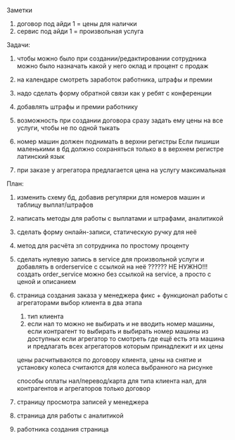 Заметки 

1) договор под айди 1 = цены для налички 
2) сервис под айди 1 = произвольная услуга 





Задачи:

1) чтобы можно было при создании/редактировании сотрудника можно было 
    назначать какой у него оклад и процент с продаж
2) на календаре смотреть заработок работника, штрафы и премии
3) надо сделать форму обратной связи как у ребят с конференции
4) добавлять штрафы и премии работнику
5) возможность при создании договора сразу задать ему цены на все услуги,
    чтобы не по одной тыкать
7) номер машин должен поднимать в верхни регистры
   Если пишиши маленькими в бд должно сохраняться только в в верхнем регистре латинский язык

8) при заказе у агрегатора предлагается цена на услугу максимальная 

План:

1) изменить схему бд, добавив регулярки для номеров машин и таблицу выплат/штрафов
2) написать методы для работы с выплатами и штрафами, аналитикой
3) сделать форму онлайн-записи, статическую ручку для неё 
4) метод для расчёта зп сотрудника по простому проценту
5) сделать нулевую запись в service  для произвольной услуги и добавлять в orderservice с ссылкой на неё ??????
        НЕ НУЖНО!!! создать order_service можно без ссылкой на service, а просто с ценой и описанием

6) страница создания заказа у менеджера фикс + функционал работы с агрегаторами
    выбор клиента в два этапа 
    1) тип клиента 
    2) если нал то можно не выбирать и не вводить номер машины, если контрагент то выбирать и выбирать номер машины из доступных
    если агрегатор то смотреть где ещё есть эта машина и предлагать всех агрегаторов которым принадлежит и их цены
   
    цены расчитываются по договору клиента, цены на снятие и установку колеса считаются для колеса выбранного на рисунке
    
    способы оплаты нал/перевод/карта для типа клиента нал, для контрагентов и агрегаторов только договор

7) страницу просмотра записей у менеджера

8) страница для работы с аналитикой
9) работника создания страница
